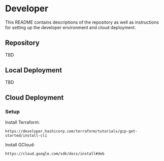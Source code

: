 # Developer

This README contains descriptions of the repository as well as instructions for setting up the developer environment and cloud deployment.

## Repository

TBD

## Local Deployment

TBD

## Cloud Deployment

### Setup

Install Terraform:

```
https://developer.hashicorp.com/terraform/tutorials/gcp-get-started/install-cli
```

Install GCloud:

```
https://cloud.google.com/sdk/docs/install#deb
```
